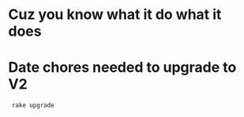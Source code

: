 Cuz you know what it do what it does
========

Date chores needed to upgrade to V2
============

     rake upgrade


